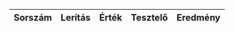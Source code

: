 | Sorszám | Lerítás | Érték | Tesztelő | Eredmény |
| ------- | ------- | ----- | -------- | -------- |
